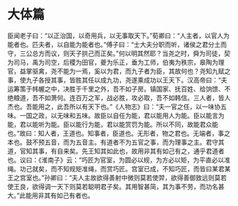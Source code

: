 # 大体篇

臣闻老子曰：“以正治国，以奇用兵，以无事取天下。”荀卿曰：“人主者，以官人为能者也。匹夫者，以自能为能者也。”傅子曰：“士大夫分职而听，诸侯之君分土而守，三公总方而议，则天子拱己而正矣。”何以明其然耶？当尧之时，舜为司徒，契为司马，禹为司空，后稷为田官，夔为乐正，垂为工师，伯夷为秩宗，皋陶为理官，益掌驱禽，尧不能为一焉，奚以为君，而九子者为臣，其故何也？尧知九赋之事，使九子各授其事，皆胜其任以成九功，尧遂乘成功以王天下。汉高帝曰：“夫运筹策于帏幄之中，决胜于千里之外，吾不如子房。镇国家、抚百姓、给饷馈、不绝粮道，吾不如萧何。连百万之军，战必胜，攻必取，吾不如韩信。三人者，皆人杰也。吾能用之，此吾所以有天下也。”《人物志》曰：“夫一官之任，以一味协五味。一国之政，以无味和五味。故臣以自任为能，君以能用人为能。臣以能言为能，君以能听为能。臣以能行为能，君以能赏罚为能。所以不同，故能君众能也。”故曰：知人者，王道也。知事者，臣道也。无形者，物之君也。无端者，事之本也。鼓不预五音，而为五音主。有道者不为五官之事，而为理事之主。君守其道，官知其事，有自来矣。先王知其如此也，故用非其有如己有之，通乎君道者也。议曰：《淮南子》云：“巧匠为官室，为圆必以规，为方必以矩，为平直必以准绳。功己就矣，而不知规矩准绳，而赏巧匠。宫室已成，不知巧匠，而皆曰某君某王之宫室也。”孙卿曰：“夫人主故欲得善射中微则莫若使羿，欲得善御致远则莫若使王良，欲得调一天下则莫若聪明君子矣。其用智甚简，其为事不劳，而功名甚大。”此能用非其有如己有者也。
